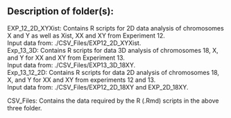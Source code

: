## Description of folder(s):

EXP_12_2D_XYXist: Contains R scripts for 2D data analysis of chromosomes X and Y as well as Xist, XX and XY from Experiment 12.  
   Input data from: ./CSV_Files/EXP12_2D_XYXist.   
Exp_13_3D: Contains R scripts for data 3D analysis of chromosomes 18, X, and Y for XX and XY from Experiment 13.   
   Input data from: ./CSV_Files/EXP13_3D_18XY.   
Exp_13_12_2D: Contains R scripts for data 2D analysis of chromosomes 18, X, and Y for XX and XY from experiments 12 and 13.  
   Input data from: ./CSV_Files/EXP12_2D_18XY and EXP_2D_18XY.  

CSV_Files: Contains the data required by the R (.Rmd) scripts in the above three folder.